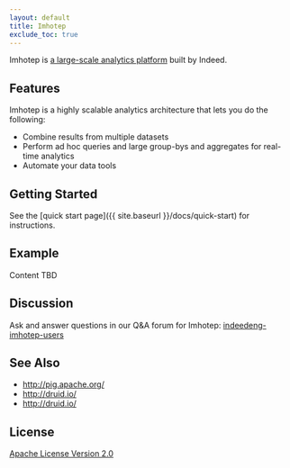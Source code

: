 ```yaml
---
layout: default
title: Imhotep
exclude_toc: true
---
```


Imhotep is [a large-scale analytics platform](http://engineering.indeed.com/talks/large-scale-interactive-analytics-with-imhotep/) built by Indeed.  

## Features
Imhotep is a highly scalable analytics architecture that lets you do the following:

- Combine results from multiple datasets
- Perform ad hoc queries and large group-bys and aggregates for real-time analytics
- Automate your data tools

## Getting Started
See the [quick start page]({{ site.baseurl }}/docs/quick-start) for instructions. 

## Example
Content TBD
 
## Discussion
Ask and answer questions in our Q&A forum for Imhotep: [indeedeng-imhotep-users](https://groups.google.com/forum/#!forum/indeedeng-imhotep-users)

## See Also
- http://pig.apache.org/
- http://druid.io/
- http://druid.io/

## License

[Apache License Version 2.0](https://github.com/indeedeng/proctor/blob/master/LICENSE)